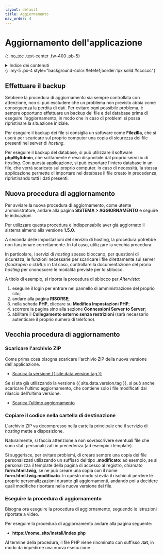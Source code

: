 ```yaml
---
layout: default
title: Aggiornamento
nav_order: 4
---
```


# Aggiornamento dell'applicazione
{: .no_toc .text-center .fw-400 .pb-5}

<details markdown="block">
  <summary>Indice dei contenuti</summary>
  {: .text-delta .text-center}
1. TOC
{:toc}
</details>
{: .my-5 .px-4 style="background-color:#efefef;border:1px solid #cccccc"}


## Effettuare il backup

Sebbene la procedura di aggiornamento sia sempre controllata con attenzione, non si può escludere che
un problema non previsto abbia come conseguenza la perdita di dati.
Per evitare ogni possibile problema, è sempre opportuno effettuare un backup dei file e del database prima
di eseguire l'aggiornamento, in modo che in caso di problemi si possa ripristinare la situazione iniziale.

Per eseguire il backup dei file si consiglia un software come **Filezilla**,
che si userà per scaricare sul proprio computer una copia di sicurezza dei file presenti nel server di _hosting_.

Per eseguire il backup del database, si può utilizzare il software **phpMyAdmin**, che solitamente è reso disponibile
dal proprio servizio di _hosting_. Con questa applicazione, si può esportare l'intero database in un file, che
verrà scaricato sul proprio computer. In caso di necessità, la stessa applicazione permette di importare
nel database il file creato in precedenza, ripristinando tutti i dati presenti.


## Nuova procedura di aggiornamento

Per avviare la nuova procedura di aggiornamento, come utente amministratore, andare alla
pagina **SISTEMA > AGGIORNAMENTO** e seguire le indicazioni.

Per utilizzare questa procedura è indispensabile aver già aggiornato il sistema almeno alla
versione **1.5.0**.

A seconda delle impostazioni del servizio di hosting, la procedura potrebbe non funzionare
correttamente. In tal caso, utilizzare la vecchia procedura.

In particolare, i servizi di _hosting_ spesso bloccano, per questioni di sicurezza, le
funzioni necessarie per scaricare i file direttamente sul server (_fsockopen_ o _cURL_):
in tal caso, controllare la documentazione del prorio _hosting_ per cnonoscere le modalità
previste per lo sblocco.

A titolo di esempio, si riporta la procedura di sblocco per _Altervista_:
1. eseguire il login per entrare nel pannello di amministrazione del proprio sito;
2. andare alla pagina **RISORSE**;
3. nella scheda **PHP**, cliccare su **Modifica Impostazioni PHP**;
4. scorrere la pagina sino alla sezione **Connessioni Server to Server**;
5. abilitare il **Collegamento esterno senza restrizioni** (sarà necessario autenticare il proprio
    numero di telefono).


## Vecchia procedura di aggiornamento

### Scaricare l'archivio ZIP

Come prima cosa bisogna scaricare l'archivio ZIP della nuova versione dell'applicazione.
- [Scarica la versione {{ site.data.version.tag }}](/latest-release.md)

Se si sta già utilizzando la versione {{ site.data.version.tag }}, si può anche scaricare l'ultimo aggiornamento,
che contiene solo i file modificati dal rilascio dell'ultima versione.
- [Scarica l'ultimo aggiornamento](latest-build.md)


### Copiare il codice nella cartella di destinazione

L'archivio ZIP va decompresso nella cartella principale che il servizio di _hosting_ mette a disposizione.

Naturalmente, si faccia attenzione a non sovrascrivere eventuali file che sono stati personalizzati in precedenza
(ad esempio i template).

Si suggerisce, per evitare problemi, di creare sempre una copia dei file personalizzati
utilizzando un suffisso del tipo **.modificato**: ad esempio, se si personalizza il template della
pagina di accesso al registro, chiamato **form.html.twig**, se ne può creare una copia
con il nome **form.html.twig.modificato**. In questo modo si evita il rischio di perdere
le proprie personalizzazioni durante gli aggiornamenti, andando poi a decidere
quali modifiche riportare nella nuova versione dei file.


### Eseguire la procedura di aggiornamento

Bisogna ora eseguire la procedura di aggiornamento, seguendo le istruzioni riportate a video.

Per eseguire la procedura di aggiornamento andare alla pagina seguente:
  - **https://nome_sito/install/index.php**

Al termine della procedura, il file PHP viene rinominato con suffisso **.txt**, in modo
da impedirne una nuova esecuzione.
